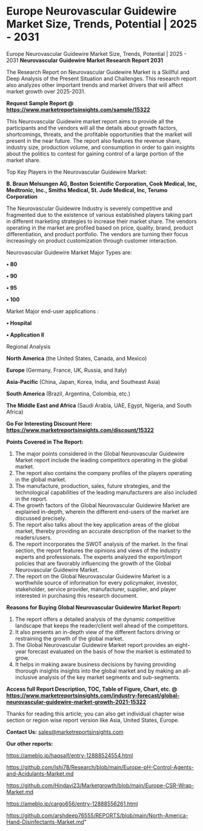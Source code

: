 # Europe Neurovascular Guidewire Market Size, Trends, Potential | 2025 - 2031
Europe Neurovascular Guidewire Market Size, Trends, Potential | 2025 - 2031
<strong>Neurovascular Guidewire Market Research Report 2031</strong>

The Research Report on Neurovascular Guidewire Market is a Skillful and Deep Analysis of the Present Situation and Challenges. This research report also analyzes other important trends and market drivers that will affect market growth over 2025-2031.

<strong>Request Sample Report @ <a href=https://www.marketreportsinsights.com/sample/15322>https://www.marketreportsinsights.com/sample/15322</a></strong>

This Neurovascular Guidewire market report aims to provide all the participants and the vendors will all the details about growth factors, shortcomings, threats, and the profitable opportunities that the market will present in the near future. The report also features the revenue share, industry size, production volume, and consumption in order to gain insights about the politics to contest for gaining control of a large portion of the market share.

Top Key Players in the Neurovascular Guidewire Market:

<strong>B. Braun Melsungen AG, Boston Scientific Corporation, Cook Medical, Inc, Medtronic, Inc., Smiths Medical, St. Jude Medical, Inc, Terumo Corporation</strong>

The Neurovascular Guidewire Industry is severely competitive and fragmented due to the existence of various established players taking part in different marketing strategies to increase their market share. The vendors operating in the market are profiled based on price, quality, brand, product differentiation, and product portfolio. The vendors are turning their focus increasingly on product customization through customer interaction.

Neurovascular Guidewire Market Major Types are:

<strong>• 80

• 90

• 95

• 100</strong>

Market Major end-user applications :

<strong>• Hospital

• Application II</strong>

Regional Analysis

</u><strong><b>North America</b></strong> (the United States, Canada, and Mexico)

<strong><b>Europe </b></strong>(Germany, France, UK, Russia, and Italy)

<strong><b>Asia-Pacific</b></strong> (China, Japan, Korea, India, and Southeast Asia)

<strong><b>South America</b></strong> (Brazil, Argentina, Colombia, etc.)

<strong><b>The Middle East and Africa</b></strong> (Saudi Arabia, UAE, Egypt, Nigeria, and South Africa)

<strong>Go For Interesting Discount Here: <a href=https://www.marketreportsinsights.com/discount/15322>https://www.marketreportsinsights.com/discount/15322</a></strong>

<strong>Points Covered in The Report:</strong>
<ol>
  <li>The major points considered in the Global Neurovascular Guidewire Market report include the leading competitors operating in the global market.</li>
  <li>The report also contains the company profiles of the players operating in the global market.</li>
  <li>The manufacture, production, sales, future strategies, and the technological capabilities of the leading manufacturers are also included in the report.</li>
  <li>The growth factors of the Global Neurovascular Guidewire Market are explained in-depth, wherein the different end-users of the market are discussed precisely.</li>
  <li>The report also talks about the key application areas of the global market, thereby providing an accurate description of the market to the readers/users.</li>
  <li>The report incorporates the SWOT analysis of the market. In the final section, the report features the opinions and views of the industry experts and professionals. The experts analyzed the export/import policies that are favorably influencing the growth of the Global Neurovascular Guidewire Market.</li>
  <li>The report on the Global Neurovascular Guidewire Market is a worthwhile source of information for every policymaker, investor, stakeholder, service provider, manufacturer, supplier, and player interested in purchasing this research document.</li>
</ol>
<strong>Reasons for Buying Global Neurovascular Guidewire Market Report:</strong>

<ol>
  <li>The report offers a detailed analysis of the dynamic competitive landscape that keeps the reader/client well ahead of the competitors.</li>
  <li>It also presents an in-depth view of the different factors driving or restraining the growth of the global market.</li>
  <li>The Global Neurovascular Guidewire Market report provides an eight-year forecast evaluated on the basis of how the market is estimated to grow.</li>
  <li>It helps in making aware business decisions by having providing thorough insights insights into the global market and by making an all-inclusive analysis of the key market segments and sub-segments.</li>
</ol>
<strong>Access full Report Description, TOC, Table of Figure, Chart, etc. @ <a href=https://www.marketreportsinsights.com/industry-forecast/global-neurovascular-guidewire-market-growth-2021-15322>https://www.marketreportsinsights.com/industry-forecast/global-neurovascular-guidewire-market-growth-2021-15322</a></strong>


Thanks for reading this article; you can also get individual chapter wise section or region wise report version like Asia, United States, Europe.

<strong>Contact Us:</strong>
sales@marketreportsinsights.com

<strong>Our other reports:</strong>

<a href=https://ameblo.jp/haqsaif/entry-12888524554.html>https://ameblo.jp/haqsaif/entry-12888524554.html</a>

<a href=https://github.com/Ishi78/Research/blob/main/Europe-pH-Control-Agents-and-Acidulants-Market.md>https://github.com/Ishi78/Research/blob/main/Europe-pH-Control-Agents-and-Acidulants-Market.md</a>

<a href=https://github.com/Hindavi23/Marketgrowth/blob/main/Europe-CSR-Wrap-Market.md>https://github.com/Hindavi23/Marketgrowth/blob/main/Europe-CSR-Wrap-Market.md</a>

<a href=https://ameblo.jp/cargo656/entry-12888556261.html>https://ameblo.jp/cargo656/entry-12888556261.html</a>

<a href=https://github.com/arshdeep76555/REPORTS/blob/main/North-America-Hand-Disinfectants-Market.md>https://github.com/arshdeep76555/REPORTS/blob/main/North-America-Hand-Disinfectants-Market.md</a>"
